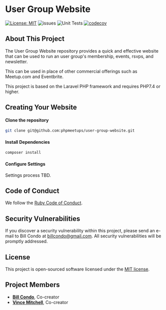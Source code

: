 # User Group Website
[![License: MIT](https://img.shields.io/badge/License-MIT-yellow.svg)](https://opensource.org/licenses/MIT)
![issues](https://img.shields.io/github/issues/phpmeetups/user-group-website)
![Unit Tests](https://github.com/phpmeetups/user-group-website/workflows/Tests/badge.svg)
[![codecov](https://codecov.io/gh/phpmeetups/user-group-website/branch/master/graph/badge.svg?token=0fqhiuOTlp)](https://codecov.io/gh/phpmeetups/user-group-website)

## About This Project
The User Group Website repository provides a quick and effective website that can be used to run an user group's membership, events, rsvps, and newsletter.

This can be used in place of other commercial offerings such as Meetup.com and Eventbrite.

This project is based on the Laravel PHP framework and requires PHP7.4 or higher.

## Creating Your Website

#### Clone the repository
```bash
git clone git@github.com:phpmeetups/user-group-website.git
```

#### Install Dependencies
```bash
composer install
```

#### Configure Settings
Settings process TBD.

## Code of Conduct
We follow the [Ruby Code of Conduct](https://www.ruby-lang.org/en/conduct/).

## Security Vulnerabilities
If you discover a security vulnerability within this project, please send an e-mail to Bill Condo at billcondo@gmail.com. All security vulnerabilities will be promptly addressed.

## License
This project is open-sourced software licensed under the [MIT license](https://opensource.org/licenses/MIT).

## Project Members
- **[Bill Condo](http://billcondo.com)**, Co-creator
- **[Vince Mitchell](https://vincemitchell.me)**, Co-creator
